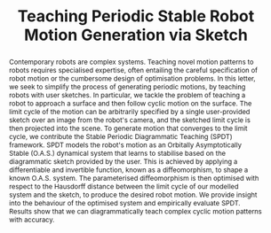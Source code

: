 ---
id:             2024-stable
title:          "Teaching Periodic Stable Robot Motion Generation via Sketch
"
authors:
    - WZhi
    - Haozhan
    - Me
    - MJR
venue:          RA-L 2024, ICRA 2025
year:           "2024-12"
thumbnail:      assets/moreresearch/stable/stable.png
links:
    paper:      https://ieeexplore.ieee.org/abstract/document/10804075

layout: project
short_title: Teaching Periodic Stable Robot Motion Generation via Sketch
abstract: "Contemporary robots are complex systems. Teaching novel motion patterns to robots requires specialised expertise, often entailing the careful specification of robot motion or the cumbersome design of optimisation problems. In this letter, we seek to simplify the process of generating periodic motions, by teaching robots with user sketches. In particular, we tackle the problem of teaching a robot to approach a surface and then follow cyclic motion on the surface. The limit cycle of the motion can be arbitrarily specified by a single user-provided sketch over an image from the robot's camera, and the sketched limit cycle is then projected into the scene. To generate motion that converges to the limit cycle, we contribute the Stable Periodic Diagrammatic Teaching (SPDT) framework. SPDT models the robot's motion as an Orbitally Asymptotically Stable (O.A.S.) dynamical system that learns to stabilise based on the diagrammatic sketch provided by the user. This is achieved by applying a differentiable and invertible function, known as a diffeomorphism, to shape a known O.A.S. system. The parameterised diffeomorphism is then optimised with respect to the Hausdorff distance between the limit cycle of our modelled system and the sketch, to produce the desired robot motion. We provide insight into the behaviour of the optimised system and empirically evaluate SPDT. Results show that we can diagrammatically teach complex cyclic motion patterns with accuracy."
---